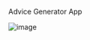 Advice Generator App

![image](https://user-images.githubusercontent.com/54138969/202384602-ad10c145-a391-432d-b14d-99487babf0f4.png)
